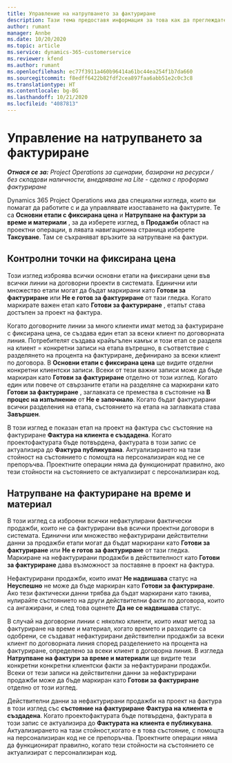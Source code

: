 ```yaml
---
title: Управление на натрупването за фактуриране
description: Тази тема предоставя информация за това как да преглеждате и работите с натрупване на фактуриране в Project Operations.
author: rumant
manager: Annbe
ms.date: 10/20/2020
ms.topic: article
ms.service: dynamics-365-customerservice
ms.reviewer: kfend
ms.author: rumant
ms.openlocfilehash: ec77f3911a460b96414a61bc44ea254f1b7da660
ms.sourcegitcommit: f8edff6422b82fdf2cea897faa6abb51e2c0c3c8
ms.translationtype: HT
ms.contentlocale: bg-BG
ms.lasthandoff: 10/21/2020
ms.locfileid: "4087813"
---
```

# <a name="manage-the-billing-backlog"></a>Управление на натрупването за фактуриране

_**Отнася се за:** Project Operations за сценарии, базирани на ресурси / без складови наличности, внедряване на Lite - сделка с проформа фактуриране_

Dynamics 365 Project Operations има два специални изгледа, които ви помагат да работите с и да управлявате изоставането на фактурите. Те са **Основни етапи с фиксирана цена** и **Натрупване на фактури за време и материали** , за да изберете изглед, в **Продажби** област на проектни операции, в лявата навигационна страница изберете **Таксуване**. Там се съхраняват връзките за натрупване на фактури.

## <a name="fixed-price-milestones"></a>Контролни точки на фиксирана цена

Този изглед изброява всички основни етапи на фиксирани цени във всички линии на договорни проекти в системата. Единични или множество етапи могат да бъдат маркирани като **Готови за фактуриране** или **Не е готов за фактуриране** от тази гледка. Когато маркирате важен етап като **Готови за фактуриране** , етапът става достъпен за проект на фактура.

Когато договорните линии за много клиенти имат метод за фактуриране с фиксирана цена, се създава един етап за всеки клиент по договорната линия. Потребителят създава крайъгълен камък и този етап се разделя на клиент = конкретни записи на етапа вътрешно, в съответствие с разделянето на процента на фактуриране, дефинирано за всеки клиент по договора. В **Основни етапи с фиксирана цена** ще видите отделни конкретни клиентски записи. Всеки от тези важни записи може да бъде маркиран като **Готови за фактуриране** отделно от този изглед. Когато един или повече от свързаните етапи на разделяне са маркирани като **Готови за фактуриране** , заглавката се премества в състояние на **В процес на изпълнение** от **Не е започнало**. Когато бъдат фактурирани всички разделения на етапа, състоянието на етапа на заглавката става **Завършен**.

В този изглед е показан етап на проект на фактура със състояние на фактуриране **Фактура на клиента е създадена**. Когато проектофактурата бъде потвърдена, фактурата в този запис се актуализира до **Фактура публикувана**. Актуализирането на тази стойност на състоянието с помощта на персонализиран код не се препоръчва. Проектните операции няма да функционират правилно, ако тези стойности на състоянието се актуализират с персонализиран код.

## <a name="time-and-material-billing-backlog"></a>Натрупване на фактуриране на време и материал

В този изглед са изброени всички нефактулирани фактически продажби, които не са фактурирани във всички проектни договори в системата. Единични или множество нефактурирани действителни данни за продажби етапи могат да бъдат маркирани като **Готови за фактуриране** или **Не е готов за фактуриране** от тази гледка. Маркиране на нефактурирани продажби в действителност като **Готови за фактуриране** дава възможност за поставяне в проект на фактура.

Нефактурирани продажби, които имат **Не надвишава** статус на **Неуспешно** не може да бъде маркиран като **Готови за фактуриране**. Ако тези фактически данни трябва да бъдат маркирани като такива, нулирайте състоянието на други действителни факти по договора, които са ангажирани, и след това оценете **Да не се надвишава** статус.

В случай на договорни линии с няколко клиенти, които имат метод за фактуриране на време и материал, когато времето и разходите са одобрени, се създават нефактурирани действителни продажби за всеки клиент по договорната линия според разделението на процента на фактуриране, определено за всеки клиент в договорна линия. В изгледа **Натрупване на фактури за време и материали** ще видите тези конкретни конкретни клиентски факти за нефактурирани продажби. Всеки от тези записи на действителни данни за нефактурирани продажби може да бъде маркиран като **Готови за фактуриране** отделно от този изглед.

Действителни данни за нефактурирани продажби на проект на фактура в този изглед със **състояние на фактуриране** **Фактура на клиента е създадена**. Когато проектофактурата бъде потвърдена, фактурата в този запис се актуализира до **Фактурата на клиента е публикувана**. Актуализирането на тази стойност,когато е в това състояние, с помощта на персонализиран код не се препоръчва. Проектните операции няма да функционират правилно, когато тези стойности на състоянието се актуализират с персонализиран код.
